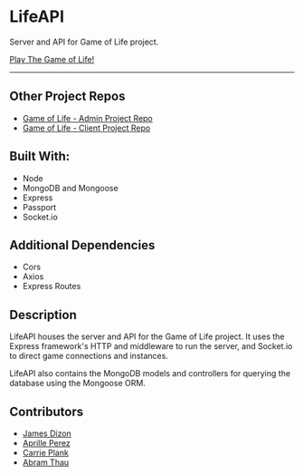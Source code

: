 # LifeAPI
Server and API for Game of Life project.

[Play The Game of Life!](https://aprilleperez.github.io/realgameoflife_client/)
<hr>

## Other Project Repos

* [Game of Life - Admin Project Repo](https://github.com/aprilleperez/realgameoflife_admin)
* [Game of Life - Client Project Repo](https://github.com/aprilleperez/realgameoflife_client)


## Built With:
* Node
* MongoDB and Mongoose
* Express
* Passport
* Socket&#46;io

## Additional Dependencies 
* Cors
* Axios
* Express Routes

## Description
LifeAPI houses the server and API for the Game of Life project. It uses the Express framework's HTTP and middleware to run the server, and Socket&#46;io to direct game connections and instances. 

LifeAPI also contains the MongoDB models and controllers for querying the database using the Mongoose ORM.

## Contributors
* [James Dizon](https://github.com/jamesssd)
* [Aprille Perez](https://github.com/aprilleperez)
* [Carrie Plank](https://github.com/cplank)
* [Abram Thau](https://github.com/Glacian22)
